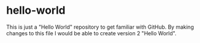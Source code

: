 # hello-world
This is just a "Hello World" repository to get familiar with GitHub.
By making changes to this file I would be able to create version 2 "Hello World".
